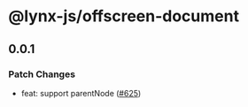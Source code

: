 # @lynx-js/offscreen-document

## 0.0.1

### Patch Changes

- feat: support parentNode ([#625](https://github.com/lynx-family/lynx-stack/pull/625))
